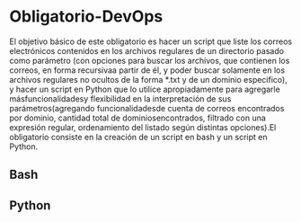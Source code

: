 # Obligatorio-DevOps
El objetivo básico de este obligatorio es hacer un script que liste los correos electrónicos contenidos en  los  archivos  regulares  de  un  directorio  pasado  como  parámetro  (con  opciones  para  buscar  los archivos,  que contienen los  correos,  en forma  recursivaa  partir  de  él,  y  poder  buscar  solamente  en los  archivos  regulares  no  ocultos  de  la  forma  \*.txt y  de  un  dominio  especifico),  y hacer  un  script  en Python  que  lo  utilice  apropiadamente  para  agregarle másfuncionalidadesy  flexibilidad  en  la interpretación de sus parámetros(agregando funcionalidadesde cuenta de correos encontrados por dominio, cantidad total de dominiosencontrados, filtrado con una expresión regular, ordenamiento del listado según distintas opciones).El obligatorio consiste en la creación de un script en bash y un script en Python.

## Bash


## Python

